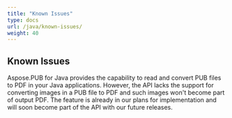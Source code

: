 ```yaml
---
title: "Known Issues"
type: docs
url: /java/known-issues/
weight: 40
---
```


## **Known Issues**
Aspose.PUB for Java provides the capability to read and convert PUB files to PDF in your Java applications. However, the API lacks the support for converting images in a PUB file to PDF and such images won't become part of output PDF. The feature is already in our plans for implementation and will soon become part of the API with our future releases.
